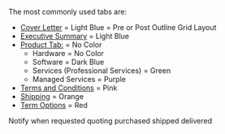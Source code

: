 The most commonly used tabs are:

- [Cover Letter](https://docs.connectwise.com/ConnectWise_Sell/300/030/010/200#coverletterinfo) = Light Blue = Pre or Post Outline Grid Layout
- [Executive Summary](https://docs.connectwise.com/ConnectWise_Sell/300/030/010/200#execsummaryinfo) = Light Blue
- [Product Tab:](https://docs.connectwise.com/ConnectWise_Sell/300/030/010/200#hardwareinfo) = No Color
	- Hardware = No Color
	- Software = Dark Blue
	- Services (Professional Services) = Green
	- Managed Services = Purple
- [Terms and Conditions](https://docs.connectwise.com/ConnectWise_Sell/300/030/010/200#termscondinfo) = Pink
- [Shipping](https://docs.connectwise.com/ConnectWise_Sell/300/030/010/200#shippinginfo) = Orange
- [Term Options](https://docs.connectwise.com/ConnectWise_Sell/300/030/010/200#Term_Options_Tab "Quote Content Tabs") = Red

Notify when 
requested
quoting
purchased
shipped
delivered